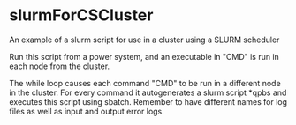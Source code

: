 # slurmForCSCluster
An example of a slurm script for use in a cluster using a SLURM scheduler

Run this script from a power system, and an executable in "CMD" is run in each
node from the cluster.


The while loop causes each command "CMD" to be run in a different node in the cluster.
For every command it autogenerates a slurm script *qpbs and executes this script using sbatch.
Remember to have different names for log files as well as input and output error logs. 
